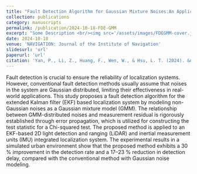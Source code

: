 ```yaml
---
title: "Fault Detection Algorithm for Gaussian Mixture Noises:An Application in LiDAR/IMU Integrated Localization System"
collection: publications
category: manuscripts
permalink: /publication/2024-10-18-FDE-GMM
excerpt: "Some Description <br/><img src='/assets/images/FDEGMM-cover.jpg' width = '500'>"
date: 2024-10-18
venue: 'NAVIGATION: Journal of the Institute of Navigation'
slidesurl: 'url'
paperurl: 'url'
citation: 'Yan, P., Li, Z., Huang, F., Wen, W., & Hsu, L. T. (2024). &quot;Fault Detection Algorithm for Gaussian Mixture Noises: An Application in LiDAR/IMU Integrated Localization Systems&quot;. <i>NAVIGATION: Journal of the Institute of Navigation</i>.'
---
```


Fault detection is crucial to ensure the reliability of localization systems. However, conventional fault detection methods usually assume that noises in the system are Gaussian distributed, limiting their effectiveness in real-world applications. This study proposes a fault detection algorithm for the extended Kalman filter (EKF) based localization system by modeling non-Gaussian noises as a Gaussian mixture model (GMM). The relationship between GMM-distributed noises and measurement residual is rigorously established through error propagation, which is utilized for constructing the test statistic for a Chi-squared test. The proposed method is applied to an EKF-based 2D light detection and ranging (LiDAR) and inertial measurement units (IMU) integrated localization system. The experimental results in a simulated urban environment show that the proposed method exhibits a 30 % improvement in the detection rate and a 17–23 % reduction in detection delay, compared with the conventional method with Gaussian noise modeling.

<span class="image fit"><img src="{{ 'assets/images/FDEGMM-system.jpg' | relative_url }}" alt="" /></span>

<span class="image fit"><img src="{{ 'assets/images/FDEGMM-result-1.jpg' | relative_url }}" alt="" /></span>

<span class="image fit"><img src="{{ 'assets/images/FDEGMM-result-2.jpg' | relative_url }}" alt="" /></span>
